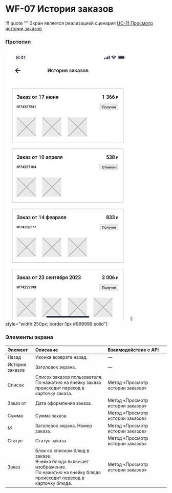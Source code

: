 # WF-07 История заказов

!!! quote ""
    Экран является реализацией сценария [UC-11 Просмотр истории заказов](../requirements/uc11.md). 

### Прототип

![](../img/screen07.png){: style="width:250px; border:1px #999999 solid"}

### Элементы экрана

| **Элемент**     | **Описание**                                                                                                                            | Взаимодействие&nbsp;с&nbsp;API   |
| :-------------- | :-------------------------------------------------------------------------------------------------------------------------------------- | :------------------------------- |
| Назад           | Иконка возврата назад.                                                                                                                  | —                                |
| История заказов | Заголовок экрана.                                                                                                                       | —                                |
| Список          | Список заказов пользователя. По нажатию на ячейку заказа происходит переход в карточку заказа.                                          | Метод «Просмотр истории заказов» |
| Заказ от        | Дата оформления заказа.                                                                                                                 | Метод «Просмотр истории заказов» |
| Сумма           | Сумма заказа.                                                                                                                           | Метод «Просмотр истории заказов» |
| №               | Заголовок экрана. Номер заказа.                                                                                                         | Метод «Просмотр истории заказов» |
| Статус          | Статус заказа.                                                                                                                          | Метод «Просмотр истории заказов» |
| Заказ           | Блок со списком блюд в заказе.<br>Ячейка блюда включает изображение.<br>По нажатию на ячейку блюда происходит переход в карточку блюда. | Метод «Просмотр истории заказов» |

